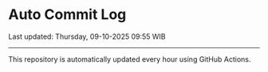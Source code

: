 # Auto Commit Log

Last updated: Thursday, 09-10-2025 09:55 WIB

---

This repository is automatically updated every hour using GitHub Actions.
